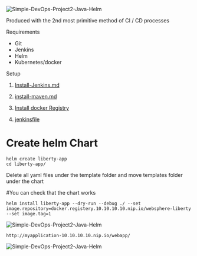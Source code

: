 
![Simple-DevOps-Project2-Java-Helm](https://user-images.githubusercontent.com/3519706/71467177-0beebf00-27d3-11ea-806e-b879f3e652d9.png)

Produced with the 2nd most primitive method of CI / CD processes

Requirements

 - Git 
 - Jenkins 
 - Helm
 - Kubernetes/docker

Setup

 1. [Install-Jenkins.md](Install-Jenkins.md)
 2. 
    [install-maven.md](install-maven.md)

3. 
    [Install docker Registry](https://github.com/OktaySavdi/Simple-DevOps-Project1-Java-Jenkins)

4. [jenkinsfile](jenkinsfile)

# Create helm Chart

    helm create liberty-app
    cd liberty-app/
Delete all yaml files under the template folder and move templates folder under the chart

#You can check that the chart works

    helm install liberty-app --dry-run --debug ./ --set image.repository=docker.registery.10.10.10.10.nip.io/websphere-liberty --set image.tag=1
 
 ![Simple-DevOps-Project2-Java-Helm](https://user-images.githubusercontent.com/3519706/71468569-7f92cb00-27d7-11ea-8972-e4f37c86cbb0.png)


    http://myapplication-10.10.10.10.nip.io/webapp/

![Simple-DevOps-Project2-Java-Helm](https://user-images.githubusercontent.com/3519706/71554065-62eed100-2a2b-11ea-8a77-604671f788e4.png)
